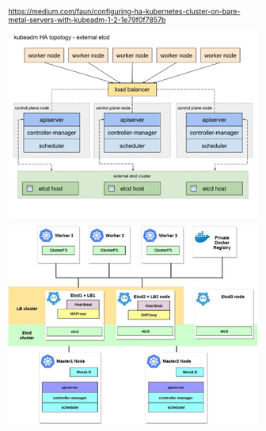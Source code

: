 
https://medium.com/faun/configuring-ha-kubernetes-cluster-on-bare-metal-servers-with-kubeadm-1-2-1e79f0f7857b

![Kubeadm Topology](images/kubeadm-topology.jpeg)


![Kubeadm Topology](images/kube-baremetal-arch.jpeg)

